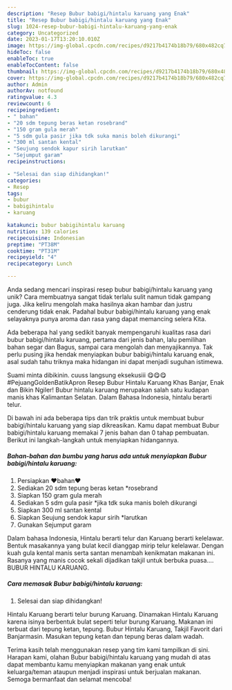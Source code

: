 ```yaml
---
description: "Resep Bubur babigi/hintalu karuang yang Enak"
title: "Resep Bubur babigi/hintalu karuang yang Enak"
slug: 1024-resep-bubur-babigi-hintalu-karuang-yang-enak
category: Uncategorized
date: 2023-01-17T13:20:10.010Z
image: https://img-global.cpcdn.com/recipes/d9217b4174b18b79/680x482cq70/bubur-babigihintalu-karuang-foto-resep-utama.jpg
hideToc: false
enableToc: true
enableTocContent: false
thumbnail: https://img-global.cpcdn.com/recipes/d9217b4174b18b79/680x482cq70/bubur-babigihintalu-karuang-foto-resep-utama.jpg
cover: https://img-global.cpcdn.com/recipes/d9217b4174b18b79/680x482cq70/bubur-babigihintalu-karuang-foto-resep-utama.jpg
author: Admin
authorAv: notfound
ratingvalue: 4.3
reviewcount: 6
recipeingredient:
- " bahan"
- "20 sdm tepung beras ketan rosebrand"
- "150 gram gula merah"
- "5 sdm gula pasir jika tdk suka manis boleh dikurangi"
- "300 ml santan kental"
- "Seujung sendok kapur sirih larutkan"
- "Sejumput garam"
recipeinstructions:

- "Selesai dan siap dihidangkan!"
categories:
- Resep
tags:
- bubur
- babigihintalu
- karuang

katakunci: bubur babigihintalu karuang 
nutrition: 139 calories
recipecuisine: Indonesian
preptime: "PT38M"
cooktime: "PT31M"
recipeyield: "4"
recipecategory: Lunch

---
```





Anda sedang mencari inspirasi resep bubur babigi/hintalu karuang yang unik? Cara membuatnya sangat tidak terlalu sulit namun tidak gampang juga. Jika keliru mengolah maka hasilnya akan hambar dan justru cenderung tidak enak. Padahal bubur babigi/hintalu karuang yang enak selayaknya punya aroma dan rasa yang dapat memancing selera Kita.





Ada beberapa hal yang sedikit banyak mempengaruhi kualitas rasa dari bubur babigi/hintalu karuang, pertama dari jenis bahan, lalu pemilihan bahan segar dan Bagus, sampai cara mengolah dan menyajikannya. Tak perlu pusing jika hendak menyiapkan bubur babigi/hintalu karuang enak,      asal sudah tahu triknya maka hidangan ini dapat menjadi suguhan istimewa.














Suami minta dibikinin. cuuss langsung eksekusiii 😋😋😋 #PejuangGoldenBatikApron Resep Bubur Hintalu Karuang Khas Banjar, Enak dan Bikin Ngiler! Bubur hintalu karuang merupakan salah satu kudapan manis khas Kalimantan Selatan. Dalam Bahasa Indonesia, hintalu berarti telur.






Di bawah ini ada beberapa tips dan trik praktis untuk membuat bubur babigi/hintalu karuang yang siap dikreasikan. Kamu dapat membuat Bubur babigi/hintalu karuang memakai 7 jenis bahan dan 0 tahap pembuatan. Berikut ini langkah-langkah untuk menyiapkan hidangannya.

<!--inarticleads1-->

##### Bahan-bahan dan bumbu yang harus ada untuk menyiapkan Bubur babigi/hintalu karuang:

1. Persiapkan  ❤bahan❤
1. Sediakan 20 sdm tepung beras ketan *rosebrand
1. Siapkan 150 gram gula merah
1. Sediakan 5 sdm gula pasir *jika tdk suka manis boleh dikurangi
1. Siapkan 300 ml santan kental
1. Siapkan Seujung sendok kapur sirih *larutkan
1. Gunakan Sejumput garam


Dalam bahasa Indonesia, Hintalu berarti telur dan Karuang berarti kelelawar. Bentuk masakannya yang bulat kecil dianggap mirip telur kelelawar. Dengan kuah gula kental manis serta santan menambah kenikmatan makanan ini. Rasanya yang manis cocok sekali dijadikan takjil untuk berbuka puasa.… BUBUR HINTALU KARUANG. 

<!--inarticleads2-->

##### Cara memasak Bubur babigi/hintalu karuang:


1. Selesai dan siap dihidangkan!

Hintalu Karuang berarti telur burung Karuang. Dinamakan Hintalu Karuang karena isinya berbentuk bulat seperti telur burung Karuang. Makanan ini terbuat dari tepung ketan, tepung. Bubur Hintalu Karuang, Takjil Favorit dari Banjarmasin. Masukan tepung ketan dan tepung beras dalam wadah. 

Terima kasih telah menggunakan resep yang tim kami tampilkan di sini. Harapan kami, olahan Bubur babigi/hintalu karuang yang mudah di atas dapat membantu kamu menyiapkan makanan yang enak untuk keluarga/teman ataupun menjadi inspirasi untuk berjualan makanan. Semoga bermanfaat dan selamat mencoba!
